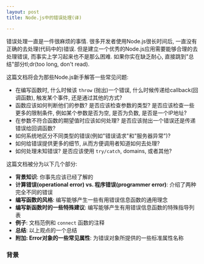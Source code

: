```yaml
---
layout: post
title: Node.js中的错误处理(译)

---
```


错误处理一直是一件很麻烦的事情. 很多开发者使用Node.js很长时间后, 一直没有正确的去处理(代码中的)错误. 但是建立一个优秀的Node.js应用需要能够合理的去处理错误, 而事实上学习起来也不是那么困难. 如果你实在缺乏耐心, 直接跳到"总结"部分tl;dr(too long, don't read).

这篇文档将会为那些Node.js新手解答一些常见问题:
* 在编写函数时, 什么时候该 `throw` (抛出)一个错误, 什么时候传递给callback(回调函数), 触发某个事件, 还是通过其他的方式?
* 函数应该如何判断他们的参数? 是否应该检查参数的类型? 是否应该检查一些更多的限制条件, 例如某个参数是否为空, 是否为负数, 是否是一个IP地址?
* 在参数不符合函数的期望值时应该如何处理? 是否应该抛出一个错误还是传递错误给回调函数?
* 如何系统地区分不同类型的错误(例如"错误请求"和"服务器异常")?
* 如何给错误提供更多的细节, 从而方便调用者知道如何去处理?
* 如何处理未知错误? 是否应该使用 `try/catch`, domains, 或者其他?

这篇文档被分为以下几个部分:
* **背景知识**: 你事先应该已经了解的
* **计算错误(operational error) vs. 程序错误(programmer error)**: 介绍了两种完全不同的错误
* **编写函数的风格**: 编写能够产生一些有用错误信息函数的通用理念
* **编写新函数时的一些特殊建议**: 编写能够产生有用错误信息函数的特殊指导列表
* **例子**: 文档范例和 `connect` 函数的注释
* **总结**: 以上观点的一个总结
* **附加: Error对象的一些常见属性**: 为错误对象所提供的一些标准属性名称

### 背景


